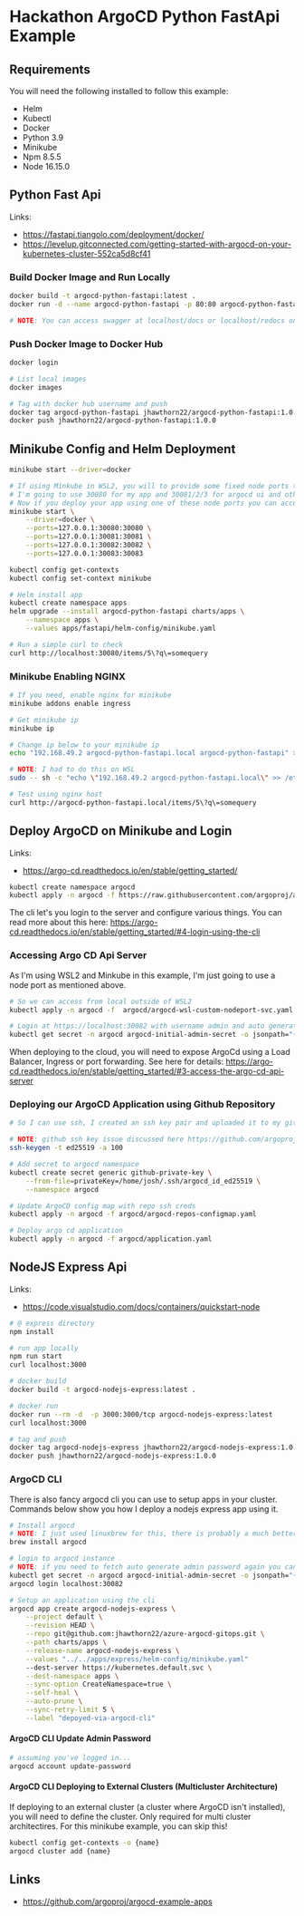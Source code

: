 # Hackathon ArgoCD Python FastApi Example



## Requirements
You will need the following installed to follow this example:
- Helm
- Kubectl
- Docker
- Python 3.9
- Minikube
- Npm 8.5.5
- Node 16.15.0



## Python Fast Api
Links:
- https://fastapi.tiangolo.com/deployment/docker/
- https://levelup.gitconnected.com/getting-started-with-argocd-on-your-kubernetes-cluster-552ca5d8cf41



### Build Docker Image and Run Locally
```bash
docker build -t argocd-python-fastapi:latest .
docker run -d --name argocd-python-fastapi -p 80:80 argocd-python-fastapi:latest

# NOTE: You can access swagger at localhost/docs or localhost/redocs once container is running
```



### Push Docker Image to Docker Hub
```bash
docker login

# List local images
docker images

# Tag with docker hub username and push
docker tag argocd-python-fastapi jhawthorn22/argocd-python-fastapi:1.0.0
docker push jhawthorn22/argocd-python-fastapi:1.0.0
```



## Minikube Config and Helm Deployment
```bash
minikube start --driver=docker

# If using Minkube in WSL2, you will to provide some fixed node ports to access from local
# I'm going to use 30080 for my app and 30081/2/3 for argocd ui and other things!
# Now if you deploy your app using one of these node ports you can access from local :)
minikube start \
    --driver=docker \
    --ports=127.0.0.1:30080:30080 \
    --ports=127.0.0.1:30081:30081 \
    --ports=127.0.0.1:30082:30082 \
    --ports=127.0.0.1:30083:30083

kubectl config get-contexts
kubectl config set-context minikube

# Helm install app
kubectl create namespace apps
helm upgrade --install argocd-python-fastapi charts/apps \
    --namespace apps \
    --values apps/fastapi/helm-config/minikube.yaml

# Run a simple curl to check
curl http://localhost:30080/items/5\?q\=somequery
```



### Minikube Enabling NGINX
```bash
# If you need, enable nginx for minikube
minikube addons enable ingress

# Get minikube ip
minikube ip

# Change ip below to your minikube ip
echo "192.168.49.2 argocd-python-fastapi.local argocd-python-fastapi" >> /etc/hosts

# NOTE: I had to do this on WSL
sudo -- sh -c "echo \"192.168.49.2 argocd-python-fastapi.local\" >> /etc/hosts"

# Test using nginx host
curl http://argocd-python-fastapi.local/items/5\?q\=somequery
```


## Deploy ArgoCD on Minikube and Login

Links: 
- https://argo-cd.readthedocs.io/en/stable/getting_started/

```bash
kubectl create namespace argocd
kubectl apply -n argocd -f https://raw.githubusercontent.com/argoproj/argo-cd/stable/manifests/install.yaml
```

The cli let's you login to the server and configure various things. You can read more about this here: https://argo-cd.readthedocs.io/en/stable/getting_started/#4-login-using-the-cli



### Accessing Argo CD Api Server

As I'm using WSL2 and Minkube in this example, I'm just going to use a node port as mentioned above.
```bash
# So we can access from local outside of WSL2
kubectl apply -n argocd -f  argocd/argocd-wsl-custom-nodeport-svc.yaml

# Login at https://localhost:30082 with username admin and auto generated secret which you can get running:
kubectl get secret -n argocd argocd-initial-admin-secret -o jsonpath="{.data.password}" | base64 -d; echo
```

When deploying to the cloud, you will need to expose ArgoCd using a Load Balancer, Ingress or port forwarding. See here for details: https://argo-cd.readthedocs.io/en/stable/getting_started/#3-access-the-argo-cd-api-server



### Deploying our ArgoCD Application using Github Repository

```bash
# So I can use ssh, I created an ssh key pair and uploaded it to my github account. I created a k8s secret so we can reference this in our argocd application manifest when defining repositories

# NOTE: github ssh key issue discussed here https://github.com/argoproj/argo-cd/issues/7600
ssh-keygen -t ed25519 -a 100

# Add secret to argocd namespace
kubectl create secret generic github-private-key \
    --from-file=privateKey=/home/josh/.ssh/argocd_id_ed25519 \
    --namespace argocd

# Update ArgoCD config map with repo ssh creds
kubectl apply -n argocd -f argocd/argocd-repos-configmap.yaml

# Deploy argo cd application
kubectl apply -n argocd -f argocd/application.yaml
```



## NodeJS Express Api
Links:
- https://code.visualstudio.com/docs/containers/quickstart-node

```bash
# @ express directory
npm install

# run app locally
npm run start
curl localhost:3000

# docker build
docker build -t argocd-nodejs-express:latest .

# docker run
docker run --rm -d  -p 3000:3000/tcp argocd-nodejs-express:latest
curl localhost:3000

# tag and push
docker tag argocd-nodejs-express jhawthorn22/argocd-nodejs-express:1.0.0
docker push jhawthorn22/argocd-nodejs-express:1.0.0
```



### ArgoCD CLI
There is also fancy argocd cli you can use to setup apps in your cluster. Commands below show you how I deploy a nodejs express app using it.

```bash
# Install argocd
# NOTE: I just used linuxbrew for this, there is probably a much better way to install this on WSL2 Ubuntu, I was just being lazy!
brew install argocd

# login to argocd instance
# NOTE: if you need to fetch auto generate admin password again you can  run this
kubectl get secret -n argocd argocd-initial-admin-secret -o jsonpath="{.data.password}" | base64 -d; echo
argocd login localhost:30082

# Setup an application using the cli
argocd app create argocd-nodejs-express \
    --project default \
    --revision HEAD \
    --repo git@github.com:jhawthorn22/azure-argocd-gitops.git \
    --path charts/apps \
    --release-name argocd-nodejs-express \
    --values "../../apps/express/helm-config/minikube.yaml"
    --dest-server https://kubernetes.default.svc \
    --dest-namespace apps \
    --sync-option CreateNamespace=true \
    --self-heal \
    --auto-prune \
    --sync-retry-limit 5 \
    --label "depoyed-via-argocd-cli"

```



#### ArgoCD CLI Update Admin Password
```bash
# assuming you've logged in...
argocd account update-password
```



#### ArgoCD CLI Deploying to External Clusters (Multicluster Architecture)
If deploying to an external cluster (a cluster where ArgoCD isn't installed), you will need to define the cluster. Only required for multi cluster architectires. For this minikube example, you can skip this!
```bash
kubectl config get-contexts -o {name}
argocd cluster add {name}
```



## Links
- https://github.com/argoproj/argocd-example-apps